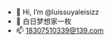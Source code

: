 - 👋 Hi, I’m @luissuyaleisizz
- 💞️ 白日梦想家一枚
- 📫 18307510339@139.com

<!---
luissuyaleisizz/luissuyaleisizz is a ✨ special ✨ repository because its `README.md` (this file) appears on your GitHub profile.
You can click the Preview link to take a look at your changes.
--->
